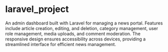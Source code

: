 # laravel_project
An admin dashboard built with Laravel for managing a news portal. Features include article creation, editing, and deletion, category management, user role management, media uploads, and comment moderation. The responsive design ensures accessibility across devices, providing a streamlined interface for efficient news management.
